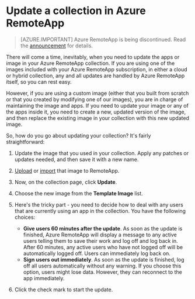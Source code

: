 # Update a collection in Azure RemoteApp

> [AZURE.IMPORTANT]
> Azure RemoteApp is being discontinued. Read the [announcement](https://go.microsoft.com/fwlink/?linkid=821148) for details.

There will come a time, inevitably, when you need to update the apps or image in your Azure RemoteApp collection. If you are using one of the images included with your Azure RemoteApp subscription, in either a cloud or hybrid collection, any and all updates are handled by Azure RemoteApp itself, so you can rest easy.

However, if you are using a custom image (either that you built from scratch or that you created by modifying one of our images), you are in charge of maintaining the image and apps. If you need to update your image or any of the apps inside it, you need to create a new, updated version of the image, and then replace the existing image in your collection with this new updated image.

So, how do you go about updating your collection? It's fairly straightforward:

1. Update the image that you used in your collection. Apply any patches or updates needed, and then save it with a new name.
2. [Upload](remoteapp-uploadimage.md) or [import](remoteapp-image-on-azurevm.md) that image to RemoteApp.
3. Now, on the collection page, click **Update**.
4. Choose the new image from the **Template Image** list.
4. Here's the tricky part - you need to decide how to deal with any users that are currently using an app in the collection. You have the following choices:
	- **Give users 60 minutes after the update**. As soon as the update is finished, Azure RemoteApp will display a message to any active users telling them to save their work and log off and log back in. After 60 minutes, any active users who have not logged off will be automatically logged off. Users can immediately log back on.
	- **Sign users out immediately**. As soon as the update is finished, log off all users automatically without any warning. If you choose this option, users might lose data. However, they can reconnect to the app immediately.

1. Click the check mark to start the update.
